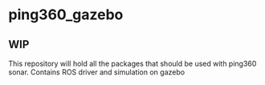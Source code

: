 # ping360_gazebo

## WIP
This repository will hold all the packages that should be used with ping360 sonar. Contains ROS driver and simulation on gazebo


